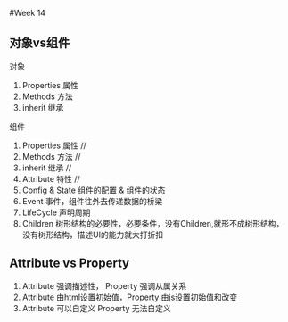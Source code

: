 #Week 14
## 对象vs组件

对象

1. Properties  属性
2. Methods  方法
3. inherit  继承

组件

1. Properties  属性 // 
2. Methods  方法  // 
3. inherit  继承  //
4. Attribute 特性 // 
5. Config & State  组件的配置 & 组件的状态
6. Event  事件，组件往外去传递数据的桥梁
7. LifeCycle  声明周期
8. Children   树形结构的必要性，必要条件，没有Children,就形不成树形结构，没有树形结构，描述UI的能力就大打折扣



## Attribute vs Property

1. Attribute 强调描述性， Property 强调从属关系
2. Attribute 由html设置初始值，Property 由js设置初始值和改变
3. Attribute 可以自定义 Property 无法自定义



